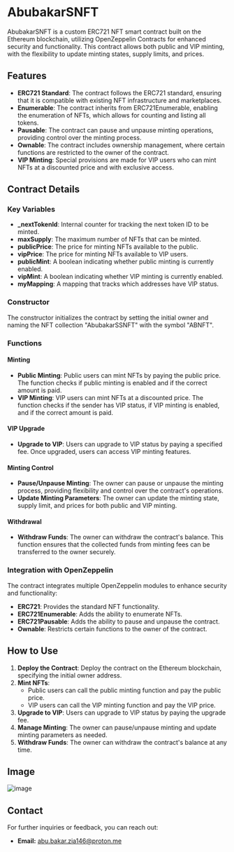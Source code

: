 # AbubakarSNFT

AbubakarSNFT is a custom ERC721 NFT smart contract built on the Ethereum blockchain, utilizing OpenZeppelin Contracts for enhanced security and functionality. This contract allows both public and VIP minting, with the flexibility to update minting states, supply limits, and prices.

## Features

- **ERC721 Standard**: The contract follows the ERC721 standard, ensuring that it is compatible with existing NFT infrastructure and marketplaces.
- **Enumerable**: The contract inherits from ERC721Enumerable, enabling the enumeration of NFTs, which allows for counting and listing all tokens.
- **Pausable**: The contract can pause and unpause minting operations, providing control over the minting process.
- **Ownable**: The contract includes ownership management, where certain functions are restricted to the owner of the contract.
- **VIP Minting**: Special provisions are made for VIP users who can mint NFTs at a discounted price and with exclusive access.

## Contract Details

### Key Variables

- **_nextTokenId**: Internal counter for tracking the next token ID to be minted.
- **maxSupply**: The maximum number of NFTs that can be minted.
- **publicPrice**: The price for minting NFTs available to the public.
- **vipPrice**: The price for minting NFTs available to VIP users.
- **publicMint**: A boolean indicating whether public minting is currently enabled.
- **vipMint**: A boolean indicating whether VIP minting is currently enabled.
- **myMapping**: A mapping that tracks which addresses have VIP status.

### Constructor

The constructor initializes the contract by setting the initial owner and naming the NFT collection "AbubakarSSNFT" with the symbol "ABNFT".

### Functions

#### Minting

- **Public Minting**: Public users can mint NFTs by paying the public price. The function checks if public minting is enabled and if the correct amount is paid.
- **VIP Minting**: VIP users can mint NFTs at a discounted price. The function checks if the sender has VIP status, if VIP minting is enabled, and if the correct amount is paid.

#### VIP Upgrade

- **Upgrade to VIP**: Users can upgrade to VIP status by paying a specified fee. Once upgraded, users can access VIP minting features.

#### Minting Control

- **Pause/Unpause Minting**: The owner can pause or unpause the minting process, providing flexibility and control over the contract's operations.
- **Update Minting Parameters**: The owner can update the minting state, supply limit, and prices for both public and VIP minting.

#### Withdrawal

- **Withdraw Funds**: The owner can withdraw the contract's balance. This function ensures that the collected funds from minting fees can be transferred to the owner securely.

### Integration with OpenZeppelin

The contract integrates multiple OpenZeppelin modules to enhance security and functionality:

- **ERC721**: Provides the standard NFT functionality.
- **ERC721Enumerable**: Adds the ability to enumerate NFTs.
- **ERC721Pausable**: Adds the ability to pause and unpause the contract.
- **Ownable**: Restricts certain functions to the owner of the contract.

## How to Use

1. **Deploy the Contract**: Deploy the contract on the Ethereum blockchain, specifying the initial owner address.
2. **Mint NFTs**:
    - Public users can call the public minting function and pay the public price.
    - VIP users can call the VIP minting function and pay the VIP price.
3. **Upgrade to VIP**: Users can upgrade to VIP status by paying the upgrade fee.
4. **Manage Minting**: The owner can pause/unpause minting and update minting parameters as needed.
5. **Withdraw Funds**: The owner can withdraw the contract's balance at any time.

## Image
![image](https://github.com/user-attachments/assets/27446719-4588-45f4-b6a2-8845d859b09a)

## Contact

For further inquiries or feedback, you can reach out:

- **Email:** abu.bakar.zia146@proton.me
